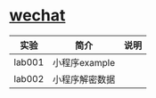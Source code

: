 # [wechat](https://github.com/silenceper/wechat)

|实验|简介|说明|
|---|---|---|
|lab001|小程序example| |
|lab002|小程序解密数据||
